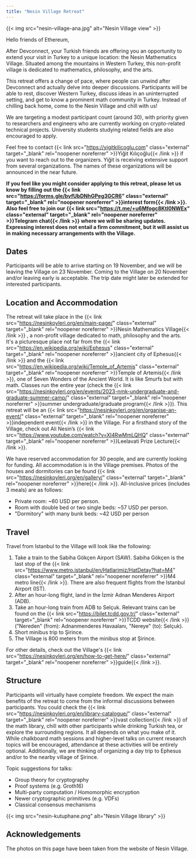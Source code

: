 ```yaml
---
title: "Nesin Village Retreat"
---
```


{{< img src="nesin-village-ana.jpg" alt="Nesin Village view" >}}

Hello friends of Ethereum,

After Devconnect, your Turkish friends are offering you an opportunity to extend your visit in Turkey to a unique location: the Nesin Mathematics Village. Situated among the mountains in Western Turkey, this non-profit village is dedicated to mathematics, philosophy, and the arts.

This retreat offers a change of pace, where people can unwind after Devconnect and actually delve into deeper discussions. Participants will be able to rest, discover Western Turkey, discuss ideas in an uninterrupted setting, and get to know a prominent math community in Turkey. Instead of chilling back home, come to the Nesin Village and chill with us!

We are targeting a modest participant count (around 30), with priority given to researchers and engineers who are currently working on crypto-related technical projects. University students studying related fields are also encouraged to apply.

Feel free to contact {{< link src="https://yigitkilicoglu.com" class="external" target="_blank" rel="noopener noreferrer" >}}Yiğit Kılıçoğlu{{< /link >}} if you want to reach out to the organizers. Yiğit is receiving extensive support from several organizations. The names of these organizations will be announced in the near future.

**If you feel like you might consider applying to this retreat, please let us know by filling out the {{< link src="https://forms.gle/bvfUbDNhGPeg3GCR6" class="external" target="_blank" rel="noopener noreferrer" >}}interest form{{< /link >}}. Also feel free to join our {{< link src="https://t.me/+u6Mfogc8KtI0NWEx" class="external" target="_blank" rel="noopener noreferrer" >}}Telegram chat{{< /link >}} where we will be sharing updates. Expressing interest does not entail a firm commitment, but it will assist us in making necessary arrangements with the Village.**

## Dates

Participants will be able to arrive starting on 19 November, and we will be leaving the Village on 23 November. Coming to the Village on 20 November and/or leaving early is acceptable. The trip date might later be extended for interested participants.

## Location and Accommodation

The retreat will take place in the {{< link src="https://nesinkoyleri.org/en/main-page/" class="external" target="_blank" rel="noopener noreferrer" >}}Nesin Mathematics Village{{< /link >}} , a non-profit village dedicated to math, philosophy and the arts. It's a picturesque place not far from the {{< link src="https://en.wikipedia.org/wiki/Ephesus" class="external" target="_blank" rel="noopener noreferrer" >}}ancient city of Ephesus{{< /link >}} and the {{< link src="https://en.wikipedia.org/wiki/Temple_of_Artemis" class="external" target="_blank" rel="noopener noreferrer" >}}Temple of Artemis{{< /link >}}, one of Seven Wonders of the Ancient World. It is like Smurfs but with math. Classes run the entire year (check the {{< link src="https://nesinkoyleri.org/en/events/2023-nmk-undergraduate-and-graduate-summer-camp/" class="external" target="_blank" rel="noopener noreferrer" >}}summer undergraduate/graduate program{{< /link >}}). This retreat will be an {{< link src="https://nesinkoyleri.org/en/organise-an-event/" class="external" target="_blank" rel="noopener noreferrer" >}}independent event{{< /link >}} in the Village. For a firsthand story of the Village, check out Ali Nesin’s {{< link src="https://www.youtube.com/watch?v=XI4RwMmLQHQ" class="external" target="_blank" rel="noopener noreferrer" >}}Leelavati Prize Lecture{{< /link >}}.

We have reserved accommodation for 30 people, and are currently looking for funding. All accommodation is in the Village premises. Photos of the houses and dormitories can be found {{< link src="https://nesinkoyleri.org/en/gallery/" class="external" target="_blank" rel="noopener noreferrer" >}}here{{< /link >}}. All-inclusive prices (includes 3 meals) are as follows:
* Private room: ~60 USD per person.
* Room with double bed or two single beds: ~57 USD per person.
* "Dormitory" with many bunk beds: ~42 USD per person

## Travel

Travel from Istanbul to the Village will look like the following:

1. Take a train to the Sabiha Gökçen Airport (SAW). Sabiha Gökçen is the last stop of the {{< link src="https://www.metro.istanbul/en/Hatlarimiz/HatDetay?hat=M4" class="external" target="_blank" rel="noopener noreferrer" >}}M4 metro line{{< /link >}}. There are also frequent flights from the Istanbul Airport (IST).
2. After an hour-long flight, land in the İzmir Adnan Menderes Airport (ADB).
3. Take an hour-long train from ADB to Selçuk. Relevant trains can be found on the {{< link src="https://bilet.tcdd.gov.tr/" class="external" target="_blank" rel="noopener noreferrer" >}}TCDD website{{< /link >}} ("Nereden" (from): Adnanmenderes Havaalanı, "Nereye" (to): Selçuk).
4. Short minibus trip to Şirince.
5. The Village is 800 meters from the minibus stop at Şirince.

For other details, check out the Village's {{< link src="https://nesinkoyleri.org/en/how-to-get-here/" class="external" target="_blank" rel="noopener noreferrer" >}}guide{{< /link >}}.

## Structure

Participants will virtually have complete freedom. We expect the main benefits of the retreat to come from the informal discussions between participants. You could check the {{< link src="https://nesinkoyleri.org/en/library-catalogue/" class="external" target="_blank" rel="noopener noreferrer" >}}vast collection{{< /link >}} of the math library, chill with other participants while drinking Turkish tea, or explore the surrounding regions. It all depends on what you make of it. While chalkboard math sessions and higher-level talks on current research topics will be encouraged, attendance at these activities will be entirely optional. Additionally, we are thinking of organizing a day trip to Ephesus and/or to the nearby village of Şirince.

Topic suggestions for talks:
* Group theory for cryptography
* Proof systems (e.g. Groth16)
* Multi-party computation / Homomorphic encryption
* Newer cryptographic primitives (e.g. VDFs)
* Classical consensus mechanisms

{{< img src="nesin-kutuphane.png" alt="Nesin Village library" >}}

## Acknowledgements
The photos on this page have been taken from the website of Nesin Village.
